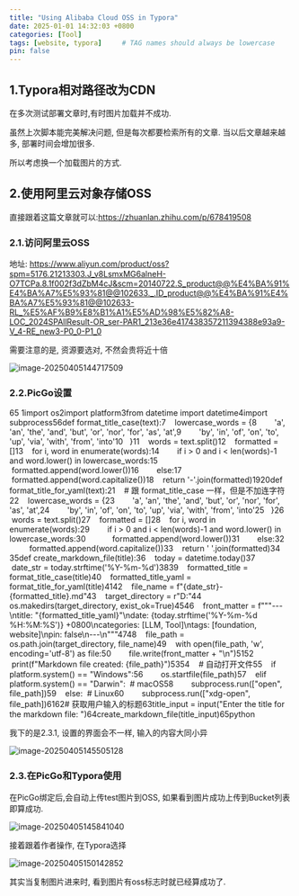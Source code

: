 ```yaml
---
title: "Using Alibaba Cloud OSS in Typora"
date: 2025-01-01 14:32:03 +0800
categories: [Tool]
tags: [website, typora]     # TAG names should always be lowercase
pin: false
---
```


## 1.Typora相对路径改为CDN

在多次测试部署文章时,有时图片加载并不成功.

虽然上次脚本能完美解决问题, 但是每次都要检索所有的文章. 当以后文章越来越多, 部署时间会增加很多. 

所以考虑换一个加载图片的方式.

## 2.使用阿里云对象存储OSS

直接跟着这篇文章就可以:https://zhuanlan.zhihu.com/p/678419508

### 2.1.访问阿里云OSS

地址: https://www.aliyun.com/product/oss?spm=5176.21213303.J_v8LsmxMG6alneH-O7TCPa.8.1f002f3dZbM4cJ&scm=20140722.S_product@@%E4%BA%91%E4%BA%A7%E5%93%81@@102633._.ID_product@@%E4%BA%91%E4%BA%A7%E5%93%81@@102633-RL_%E5%AF%B9%E8%B1%A1%E5%AD%98%E5%82%A8-LOC_2024SPAllResult-OR_ser-PAR1_213e36e417438357211394388e93a9-V_4-RE_new3-P0_0-P1_0

需要注意的是, 资源要选对, 不然会贵将近十倍

![image-20250405144717509](https://zr-picture.oss-cn-shanghai.aliyuncs.com/image-20250405144717509.png)

### 2.2.PicGo设置

65 1import os2import platform3from datetime import datetime4import subprocess5​6def format_title_case(text):7    lowercase_words = {8        'a', 'an', 'the', 'and', 'but', 'or', 'nor', 'for', 'as', 'at',9        'by', 'in', 'of', 'on', 'to', 'up', 'via', 'with', 'from', 'into'10    }11    words = text.split()12    formatted = []13    for i, word in enumerate(words):14        if i > 0 and i < len(words)-1 and word.lower() in lowercase_words:15            formatted.append(word.lower())16        else:17            formatted.append(word.capitalize())18    return '-'.join(formatted)19​20def format_title_for_yaml(text):21    # 跟 format_title_case 一样，但是不加连字符22    lowercase_words = {23        'a', 'an', 'the', 'and', 'but', 'or', 'nor', 'for', 'as', 'at',24        'by', 'in', 'of', 'on', 'to', 'up', 'via', 'with', 'from', 'into'25    }26    words = text.split()27    formatted = []28    for i, word in enumerate(words):29        if i > 0 and i < len(words)-1 and word.lower() in lowercase_words:30            formatted.append(word.lower())31        else:32            formatted.append(word.capitalize())33    return ' '.join(formatted)34​35def create_markdown_file(title):36    today = datetime.today()37    date_str = today.strftime('%Y-%m-%d')38​39    formatted_title = format_title_case(title)40    formatted_title_yaml = format_title_for_yaml(title)41​42    file_name = f"{date_str}-{formatted_title}.md"43    target_directory = r"D:\"44    os.makedirs(target_directory, exist_ok=True)45​46    front_matter = f"""---\ntitle: "{formatted_title_yaml}"\ndate: {today.strftime('%Y-%m-%d %H:%M:%S')} +0800\ncategories: [LLM, Tool]\ntags: [foundation, website]\npin: false\n---\n"""47​48    file_path = os.path.join(target_directory, file_name)49    with open(file_path, 'w', encoding='utf-8') as file:50        file.write(front_matter + "\n")51​52    print(f"Markdown file created: {file_path}")53​54    # 自动打开文件55    if platform.system() == "Windows":56        os.startfile(file_path)57    elif platform.system() == "Darwin":  # macOS58        subprocess.run(["open", file_path])59    else:  # Linux60        subprocess.run(["xdg-open", file_path])61​62# 获取用户输入的标题63title_input = input("Enter the title for the markdown file: ")64create_markdown_file(title_input)65​python

我下的是2.3.1, 设置的界面会不一样, 输入的内容大同小异

![image-20250405145505128](https://zr-picture.oss-cn-shanghai.aliyuncs.com/image-20250405145505128.png)

### 2.3.在PicGo和Typora使用

在PicGo绑定后,会自动上传test图片到OSS, 如果看到图片成功上传到Bucket列表即算成功.

![image-20250405145841040](https://zr-picture.oss-cn-shanghai.aliyuncs.com/image-20250405145841040.png)

接着跟着作者操作, 在Typora选择

![image-20250405150142852](https://zr-picture.oss-cn-shanghai.aliyuncs.com/image-20250405150142852.png)

其实当复制图片进来时, 看到图片有oss标志时就已经算成功了.

